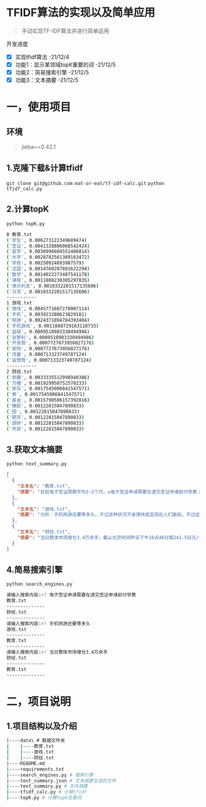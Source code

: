 # TFIDF算法的实现以及简单应用
> 手动实现TF-IDF算法并进行简单运用

开发进度

- [x] 实现tfidf算法 -21/12/4
- [x] 功能1：显示某领域topK重要的词 -21/12/5
- [x] 功能2：简易搜索引擎 -21/12/5
- [x] 功能3：文本摘要 -21/12/5

# 一，使用项目

## 环境

> jieba==0.42.1

## 1.克隆下载&计算tfidf

``git clone git@github.com:eat-or-eat/tf-idf-calc.git``
``python tfidf_calc.py``

## 2.计算topK
``python topK.py``

```bash
0 教育.txt
('学生', 0.006273122349689474)
('签证', 0.0041328806068542424)
('留学', 0.0030996604551406814)
('大学', 0.0028782561369163472)
('学校', 0.00250924893987579)
('法国', 0.0014760287881622294)
('数学', 0.0014022273487541178)
('课程', 0.0011808230305297835)
('澳大利亚', 0.0010332201517135606)
('马克', 0.0010332201517135606)
-----------
1 游戏.txt
('游戏', 0.0045771607278007114)
('手机', 0.003923280623829181)
('网游', 0.0024371894784393404)
('手机游戏', 0.0011888729163118733)
('盗版', 0.0009510983330494986)
('张黎利', 0.0009510983330494986)
('开发商', 0.0007727673956027176)
('收购', 0.0007727673956027176)
('流量', 0.000713323749787124)
('运营商', 0.000713323749787124)
-----------
2 财经.txt
('收藏', 0.0033335512998940386)
('万桶', 0.001929950752570233)
('库存', 0.0017545006841547571)
('券', 0.0017545006841547571)
('基金', 0.0015790506157392816)
('橡胶', 0.00122815047890833)
('因', 0.00122815047890833)
('期货', 0.00122815047890833)
('调研', 0.00122815047890833)
('市民', 0.00122815047890833)
```



## 3.获取文本摘要
``python text_summary.py``

```json
[
  {
    "文本名": "教育.txt",
    "摘要": "目前电子签证周期平均1~2个月。◎电子签证申请需要在递交签证申请前付学费；传统签证是在PVA后汇学费。◎电子签证只接受授权中介机构申请"
  },
  {
    "文本名": "游戏.txt",
    "摘要": "分析：手机网游还要等多久。不过这种状况不会很快就呈现在人们面前。不过这种状况不会很快就呈现在人们面前"
  },
  {
    "文本名": "财经.txt",
    "摘要": "当日整体市场增仓3.4万余手。截止北京时间昨日下午16点46分报241.5日元/公斤，较前日收盘涨3.2日元。1-9月份轮胎总产量增长13%至4.814亿条"
  }
]
```



## 4.简易搜索引擎

`python search_engines.py`

```bash
请输入搜索内容:>? 电子签证申请需要在递交签证申请前付学费
教育.txt
--------------
财经.txt
--------------
请输入搜索内容:>? 手机网游还要等多久
游戏.txt
--------------
教育.txt
--------------
请输入搜索内容:>? 当日整体市场增仓3.4万余手
财经.txt
--------------
教育.txt
--------------
```



# 二，项目说明

## 1.项目结构以及介绍

```bash
|----data\ # 数据文件夹
|    |----教育.txt
|    |----游戏.txt
|    |----财经.txt
|----README.md
|----requirements.txt
|----search_engines.py # 搜索引擎
|----text_summary.json # 文本摘要生成的文件
|----text_summary.py # 文本摘要
|----tfidf_calc.py # 计算tfidf
|----topK.py # 计算topK总要词
```


